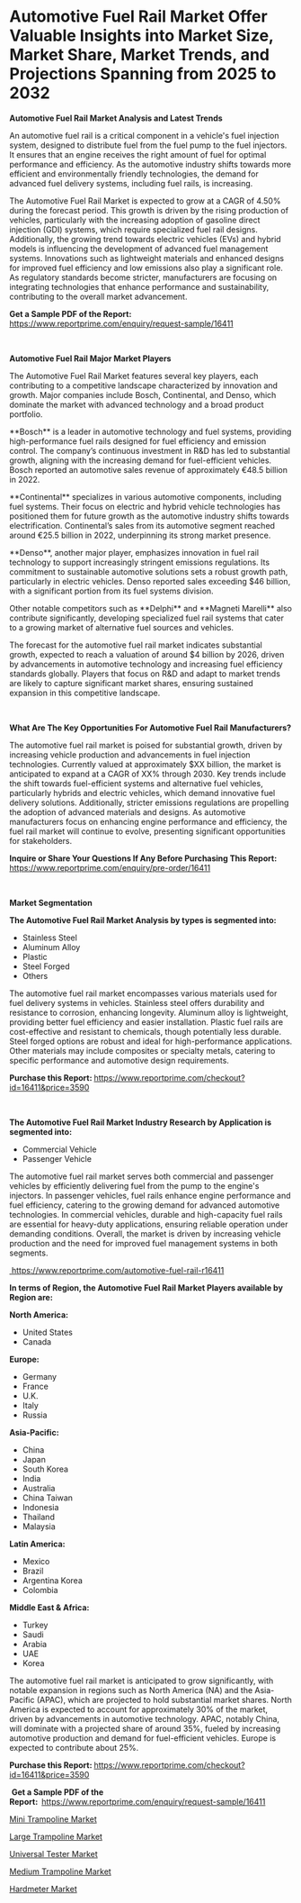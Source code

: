 <p><h1>Automotive Fuel Rail Market Offer Valuable Insights into Market Size, Market Share, Market Trends, and Projections Spanning from 2025 to 2032</h1></p><p><strong>Automotive Fuel Rail Market Analysis and Latest Trends</strong></p>
<p><p>An automotive fuel rail is a critical component in a vehicle's fuel injection system, designed to distribute fuel from the fuel pump to the fuel injectors. It ensures that an engine receives the right amount of fuel for optimal performance and efficiency. As the automotive industry shifts towards more efficient and environmentally friendly technologies, the demand for advanced fuel delivery systems, including fuel rails, is increasing.</p><p>The Automotive Fuel Rail Market is expected to grow at a CAGR of 4.50% during the forecast period. This growth is driven by the rising production of vehicles, particularly with the increasing adoption of gasoline direct injection (GDI) systems, which require specialized fuel rail designs. Additionally, the growing trend towards electric vehicles (EVs) and hybrid models is influencing the development of advanced fuel management systems. Innovations such as lightweight materials and enhanced designs for improved fuel efficiency and low emissions also play a significant role. As regulatory standards become stricter, manufacturers are focusing on integrating technologies that enhance performance and sustainability, contributing to the overall market advancement.</p></p>
<p><strong>Get a Sample PDF of the Report:&nbsp;</strong> <a href="https://www.reportprime.com/enquiry/request-sample/16411?utm_campaign=2794&utm_medium=2&utm_source=Github&utm_content=ia&utm_term=17032025&utm_id=automotive-fuel-rail">https://www.reportprime.com/enquiry/request-sample/16411</a></p>
<p>&nbsp;</p>
<p><strong>Automotive Fuel Rail Major Market Players</strong></p>
<p><p>The Automotive Fuel Rail Market features several key players, each contributing to a competitive landscape characterized by innovation and growth. Major companies include Bosch, Continental, and Denso, which dominate the market with advanced technology and a broad product portfolio.</p><p>**Bosch** is a leader in automotive technology and fuel systems, providing high-performance fuel rails designed for fuel efficiency and emission control. The company’s continuous investment in R&D has led to substantial growth, aligning with the increasing demand for fuel-efficient vehicles. Bosch reported an automotive sales revenue of approximately €48.5 billion in 2022.</p><p>**Continental** specializes in various automotive components, including fuel systems. Their focus on electric and hybrid vehicle technologies has positioned them for future growth as the automotive industry shifts towards electrification. Continental’s sales from its automotive segment reached around €25.5 billion in 2022, underpinning its strong market presence.</p><p>**Denso**, another major player, emphasizes innovation in fuel rail technology to support increasingly stringent emissions regulations. Its commitment to sustainable automotive solutions sets a robust growth path, particularly in electric vehicles. Denso reported sales exceeding $46 billion, with a significant portion from its fuel systems division.</p><p>Other notable competitors such as **Delphi** and **Magneti Marelli** also contribute significantly, developing specialized fuel rail systems that cater to a growing market of alternative fuel sources and vehicles.</p><p>The forecast for the automotive fuel rail market indicates substantial growth, expected to reach a valuation of around $4 billion by 2026, driven by advancements in automotive technology and increasing fuel efficiency standards globally. Players that focus on R&D and adapt to market trends are likely to capture significant market shares, ensuring sustained expansion in this competitive landscape.</p></p>
<p>&nbsp;</p>
<p><strong>What Are The Key Opportunities For Automotive Fuel Rail Manufacturers?</strong></p>
<p><p>The automotive fuel rail market is poised for substantial growth, driven by increasing vehicle production and advancements in fuel injection technologies. Currently valued at approximately $XX billion, the market is anticipated to expand at a CAGR of XX% through 2030. Key trends include the shift towards fuel-efficient systems and alternative fuel vehicles, particularly hybrids and electric vehicles, which demand innovative fuel delivery solutions. Additionally, stricter emissions regulations are propelling the adoption of advanced materials and designs. As automotive manufacturers focus on enhancing engine performance and efficiency, the fuel rail market will continue to evolve, presenting significant opportunities for stakeholders.</p></p>
<p><strong>Inquire or Share Your Questions If Any Before Purchasing This Report:</strong> <a href="https://www.reportprime.com/enquiry/pre-order/16411?utm_campaign=2794&utm_medium=2&utm_source=Github&utm_content=ia&utm_term=17032025&utm_id=automotive-fuel-rail">https://www.reportprime.com/enquiry/pre-order/16411</a></p>
<p>&nbsp;</p>
<p><strong>Market Segmentation</strong></p>
<p><strong>The Automotive Fuel Rail Market Analysis by types is segmented into:</strong></p>
<p><ul><li>Stainless Steel</li><li>Aluminum Alloy</li><li>Plastic</li><li>Steel Forged</li><li>Others</li></ul></p>
<p><p>The automotive fuel rail market encompasses various materials used for fuel delivery systems in vehicles. Stainless steel offers durability and resistance to corrosion, enhancing longevity. Aluminum alloy is lightweight, providing better fuel efficiency and easier installation. Plastic fuel rails are cost-effective and resistant to chemicals, though potentially less durable. Steel forged options are robust and ideal for high-performance applications. Other materials may include composites or specialty metals, catering to specific performance and automotive design requirements.</p></p>
<p><strong>Purchase this Report:&nbsp;</strong><a href="https://www.reportprime.com/checkout?id=16411&price=3590&utm_campaign=2794&utm_medium=2&utm_source=Github&utm_content=ia&utm_term=17032025&utm_id=automotive-fuel-rail">https://www.reportprime.com/checkout?id=16411&price=3590</a></p>
<p>&nbsp;</p>
<p><strong>The Automotive Fuel Rail Market Industry Research by Application is segmented into:</strong></p>
<p><ul><li>Commercial Vehicle</li><li>Passenger Vehicle</li></ul></p>
<p><p>The automotive fuel rail market serves both commercial and passenger vehicles by efficiently delivering fuel from the pump to the engine's injectors. In passenger vehicles, fuel rails enhance engine performance and fuel efficiency, catering to the growing demand for advanced automotive technologies. In commercial vehicles, durable and high-capacity fuel rails are essential for heavy-duty applications, ensuring reliable operation under demanding conditions. Overall, the market is driven by increasing vehicle production and the need for improved fuel management systems in both segments.</p></p>
<p><a href="https://www.reportprime.com/automotive-fuel-rail-r16411?utm_campaign=2794&utm_medium=2&utm_source=Github&utm_content=ia&utm_term=17032025&utm_id=automotive-fuel-rail">&nbsp;https://www.reportprime.com/automotive-fuel-rail-r16411</a></p>
<p><strong>In terms of Region, the Automotive Fuel Rail Market Players available by Region are:</strong></p>
<p>
    <p> <strong> North America: </strong>
        <ul>
            <li>United States</li>
            <li>Canada</li>
        </ul>
        </p> 
    <p> <strong> Europe: </strong>
        <ul>
            <li>Germany</li>
            <li>France</li>
            <li>U.K.</li>
            <li>Italy</li>
            <li>Russia</li>
        </ul>
        </p> 
    <p> <strong> Asia-Pacific: </strong>
        <ul>
            <li>China</li>
            <li>Japan</li>
            <li>South Korea</li>
            <li>India</li>
            <li>Australia</li>
            <li>China Taiwan</li>
            <li>Indonesia</li>
            <li>Thailand</li>
            <li>Malaysia</li>
        </ul>
        </p> 
    <p> <strong> Latin America: </strong>
        <ul>
            <li>Mexico</li>
            <li>Brazil</li>
            <li>Argentina Korea</li>
            <li>Colombia</li>
        </ul>
        </p> 
    <p> <strong> Middle East & Africa: </strong>
        <ul>
            <li>Turkey</li>
            <li>Saudi</li>
            <li>Arabia</li>
            <li>UAE</li>
            <li>Korea</li>
        </ul>
    </p>
    </p>
<p><p>The automotive fuel rail market is anticipated to grow significantly, with notable expansion in regions such as North America (NA) and the Asia-Pacific (APAC), which are projected to hold substantial market shares. North America is expected to account for approximately 30% of the market, driven by advancements in automotive technology. APAC, notably China, will dominate with a projected share of around 35%, fueled by increasing automotive production and demand for fuel-efficient vehicles. Europe is expected to contribute about 25%.</p></p>
<p><strong>Purchase this Report: </strong><a href="https://www.reportprime.com/checkout?id=16411&price=3590&utm_campaign=2794&utm_medium=2&utm_source=Github&utm_content=ia&utm_term=17032025&utm_id=automotive-fuel-rail">https://www.reportprime.com/checkout?id=16411&price=3590</a></p>
<p>&nbsp;<strong>Get a Sample PDF of the Report:&nbsp;&nbsp;</strong><a href="https://www.reportprime.com/enquiry/request-sample/16411?utm_campaign=2794&utm_medium=2&utm_source=Github&utm_content=ia&utm_term=17032025&utm_id=automotive-fuel-rail">https://www.reportprime.com/enquiry/request-sample/16411</a></p>
<p><strong></strong></p>
<p><p><a href="https://www.linkedin.com/pulse/growth-forecast-revenue-outlook-mini-trampoline-market-qodsf?utm_campaign=2794&utm_medium=2&utm_source=Github&utm_content=ia&utm_term=17032025&utm_id=automotive-fuel-rail">Mini Trampoline Market</a></p><p><a href="https://www.linkedin.com/pulse/deep-dive-large-trampoline-market-itstrends-segmentation-ary4f?utm_campaign=2794&utm_medium=2&utm_source=Github&utm_content=ia&utm_term=17032025&utm_id=automotive-fuel-rail">Large Trampoline Market</a></p><p><a href="https://www.linkedin.com/pulse/emerging-trends-universal-tester-market-detailed-overview-jfymf?utm_campaign=2794&utm_medium=2&utm_source=Github&utm_content=ia&utm_term=17032025&utm_id=automotive-fuel-rail">Universal Tester Market</a></p><p><a href="https://www.linkedin.com/pulse/industry-breakdown-medium-trampoline-market-size-growth-zq6cf?utm_campaign=2794&utm_medium=2&utm_source=Github&utm_content=ia&utm_term=17032025&utm_id=automotive-fuel-rail">Medium Trampoline Market</a></p><p><a href="https://www.linkedin.com/pulse/thorough-examination-global-hardmeter-market-size-focus-growth-bba2e?utm_campaign=2794&utm_medium=2&utm_source=Github&utm_content=ia&utm_term=17032025&utm_id=automotive-fuel-rail">Hardmeter Market</a></p></p>